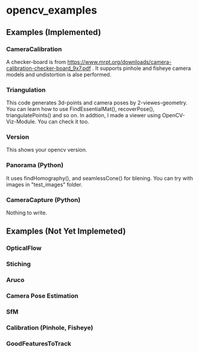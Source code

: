 # opencv_examples

## Examples (Implemented)

### CameraCalibration
A checker-board is from https://www.mrpt.org/downloads/camera-calibration-checker-board_9x7.pdf .
It supports pinhole and fisheye camera models and undistortion is alse performed.

### Triangulation
This code generates 3d-points and camera poses by 2-viewes-geometry. You can learn how to use FindEssentialMat(), recoverPose(), triangulatePoints() and so on. In addtion, I made a viewer using OpenCV-Viz-Module. You can check it too.

### Version
This shows your opencv version.

### Panorama (Python)
It uses findHomography(), and seamlessCone() for blening. You can try with images in "test_images" folder.

### CameraCapture (Python)
Nothing to write.

## Examples (Not Yet Implemeted)

### OpticalFlow

### Stiching

### Aruco

### Camera Pose Estimation

### SfM

### Calibration (Pinhole, Fisheye)

### GoodFeaturesToTrack
